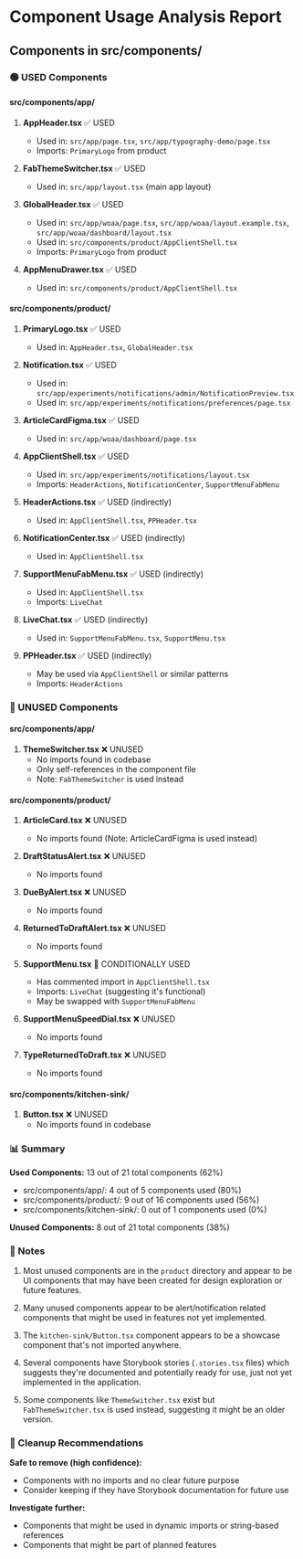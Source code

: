 # Component Usage Analysis Report

## Components in src/components/

### 🟢 USED Components

#### src/components/app/

1. **AppHeader.tsx** ✅ USED

   - Used in: `src/app/page.tsx`, `src/app/typography-demo/page.tsx`
   - Imports: `PrimaryLogo` from product

2. **FabThemeSwitcher.tsx** ✅ USED

   - Used in: `src/app/layout.tsx` (main app layout)

3. **GlobalHeader.tsx** ✅ USED

   - Used in: `src/app/woaa/page.tsx`, `src/app/woaa/layout.example.tsx`, `src/app/woaa/dashboard/layout.tsx`
   - Used in: `src/components/product/AppClientShell.tsx`
   - Imports: `PrimaryLogo` from product

4. **AppMenuDrawer.tsx** ✅ USED
   - Used in: `src/components/product/AppClientShell.tsx`

#### src/components/product/

1. **PrimaryLogo.tsx** ✅ USED

   - Used in: `AppHeader.tsx`, `GlobalHeader.tsx`

2. **Notification.tsx** ✅ USED

   - Used in: `src/app/experiments/notifications/admin/NotificationPreview.tsx`
   - Used in: `src/app/experiments/notifications/preferences/page.tsx`

3. **ArticleCardFigma.tsx** ✅ USED

   - Used in: `src/app/woaa/dashboard/page.tsx`

4. **AppClientShell.tsx** ✅ USED

   - Used in: `src/app/experiments/notifications/layout.tsx`
   - Imports: `HeaderActions`, `NotificationCenter`, `SupportMenuFabMenu`

5. **HeaderActions.tsx** ✅ USED (indirectly)

   - Used in: `AppClientShell.tsx`, `PPHeader.tsx`

6. **NotificationCenter.tsx** ✅ USED (indirectly)

   - Used in: `AppClientShell.tsx`

7. **SupportMenuFabMenu.tsx** ✅ USED (indirectly)

   - Used in: `AppClientShell.tsx`
   - Imports: `LiveChat`

8. **LiveChat.tsx** ✅ USED (indirectly)

   - Used in: `SupportMenuFabMenu.tsx`, `SupportMenu.tsx`

9. **PPHeader.tsx** ✅ USED (indirectly)
   - May be used via `AppClientShell` or similar patterns
   - Imports: `HeaderActions`

### 🔴 UNUSED Components

#### src/components/app/

1. **ThemeSwitcher.tsx** ❌ UNUSED
   - No imports found in codebase
   - Only self-references in the component file
   - Note: `FabThemeSwitcher` is used instead

#### src/components/product/

1. **ArticleCard.tsx** ❌ UNUSED

   - No imports found (Note: ArticleCardFigma is used instead)

2. **DraftStatusAlert.tsx** ❌ UNUSED

   - No imports found

3. **DueByAlert.tsx** ❌ UNUSED

   - No imports found

4. **ReturnedToDraftAlert.tsx** ❌ UNUSED

   - No imports found

5. **SupportMenu.tsx** 🤔 CONDITIONALLY USED

   - Has commented import in `AppClientShell.tsx`
   - Imports: `LiveChat` (suggesting it's functional)
   - May be swapped with `SupportMenuFabMenu`

6. **SupportMenuSpeedDial.tsx** ❌ UNUSED

   - No imports found

7. **TypeReturnedToDraft.tsx** ❌ UNUSED
   - No imports found

#### src/components/kitchen-sink/

1. **Button.tsx** ❌ UNUSED
   - No imports found in codebase

### 📊 Summary

**Used Components:** 13 out of 21 total components (62%)

- src/components/app/: 4 out of 5 components used (80%)
- src/components/product/: 9 out of 16 components used (56%)
- src/components/kitchen-sink/: 0 out of 1 components used (0%)

**Unused Components:** 8 out of 21 total components (38%)

### 📝 Notes

1. Most unused components are in the `product` directory and appear to be UI components that may have been created for design exploration or future features.

2. Many unused components appear to be alert/notification related components that might be used in features not yet implemented.

3. The `kitchen-sink/Button.tsx` component appears to be a showcase component that's not imported anywhere.

4. Several components have Storybook stories (`.stories.tsx` files) which suggests they're documented and potentially ready for use, just not yet implemented in the application.

5. Some components like `ThemeSwitcher.tsx` exist but `FabThemeSwitcher.tsx` is used instead, suggesting it might be an older version.

### 🧹 Cleanup Recommendations

**Safe to remove (high confidence):**

- Components with no imports and no clear future purpose
- Consider keeping if they have Storybook documentation for future use

**Investigate further:**

- Components that might be used in dynamic imports or string-based references
- Components that might be part of planned features
